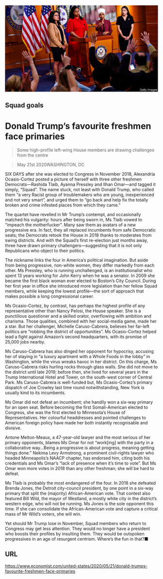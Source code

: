 ![](./images/20200523_USP002_0.jpg)

## Squad goals

# Donald Trump’s favourite freshmen face primaries

> Some high-profile left-wing House members are drawing challenges from the centre

> May 21st 2020WASHINGTON, DC

SIX DAYS after she was elected to Congress in November 2018, Alexandria Ocasio-Cortez posted a picture of herself with three other freshmen Democrats—Rashida Tlaib, Ayanna Pressley and Ilhan Omar—and tagged it simply, “Squad”. The name stuck, not least with Donald Trump, who called them “a very Racist group of troublemakers who are young, inexperienced and not very smart”, and urged them to “go back and help fix the totally broken and crime infested places from which they came.”

The quartet have revelled in Mr Trump’s contempt, and occasionally matched his vulgarity: hours after being sworn in, Ms Tlaib vowed to “impeach the motherfucker”. Many saw them as avatars of a new progressive era. In fact, they all replaced incumbents from safe Democratic seats; the Democrats retook the House in 2018 thanks to moderates from swing districts. And with the Squad’s first re-election just months away, three have drawn primary challengers—suggesting that it is not only Republicans who object to their politics.

The nickname links the four in America’s political imagination. But aside from being progressive, non-white women, they differ markedly from each other. Ms Pressley, who is running unchallenged, is an institutionalist who spent 13 years working for John Kerry when he was a senator. In 2009 she became the first black woman ever elected to Boston’s City Council. During her first year in office she introduced more legislation than her fellow Squad members, while keeping the lowest profile—the sort of approach that makes possible a long congressional career.

Ms Ocasio-Cortez, by contrast, has perhaps the highest profile of any representative other than Nancy Pelosi, the House speaker. She is a punctilious questioner and a skilled orator, overflowing with ambition and charisma. Those qualities, combined with her social-media game, made her a star. But her challenger, Michelle Caruso-Cabrera, believes her far-left politics are “robbing the district of opportunities”. Ms Ocasio-Cortez helped lead a fight against Amazon’s second headquarters, with its promise of 25,000 jobs nearby.

Ms Caruso-Cabrera has also dinged her opponent for hypocrisy, accusing her of staying in “a luxury apartment with a Whole Foods in the lobby” in Washington, while the virus wreaks havoc in her district. On this charge, Ms Caruso-Cabrera risks hurling rocks through glass walls. She did not move to the district until late 2019; before then, she lived for several years in the Trump International Hotel and Tower, on the south-west corner of Central Park. Ms Caruso-Cabrera is well-funded but, Ms Ocasio-Cortez’s primary dispatch of Joe Crowley last time round notwithstanding, New York is usually kind to its incumbents.

Ms Omar did not defeat an incumbent; she handily won a six-way primary for an open seat. Before becoming the first Somali-American elected to Congress, she was the first elected to Minnesota’s House of Representatives. Her colourful headdresses and pointed challenges to American foreign policy have made her both instantly recognisable and divisive.

Antone Melton-Meaux, a 47-year-old lawyer and the most serious of her primary opponents, blames Ms Omar for not “work[ing] with the party in a collaborative way...Being a progressive is about progress, meaning getting things done.” Nekima Levy Armstrong, a prominent civil-rights lawyer who headed Minneapolis’s NAACP chapter, has endorsed him, citing both his credentials and Ms Omar’s “lack of presence when it’s time to vote”. But Ms Omar won more votes in 2018 than any other freshman; she will be hard to defeat.

Ms Tlaib is probably the most endangered of the four. In 2018 she defeated Brenda Jones, the Detroit city-council president, by one point in a six-way primary that split the (majority) African-American vote. That contest also featured Bill Wild, the mayor of Westland, a mostly white city in the district’s western edge, who will not be running. Ms Jones is the sole opponent this time. If she can consolidate the African-American vote and capture a critical mass of Mr Wild’s voters, she will win.

Yet should Mr Trump lose in November, Squad members who return to Congress may get less attention. They would no longer have a president who boosts their profiles by insulting them. They would be outspoken progressives in an age of resurgent centrism. Where’s the fun in that?■

## URL

https://www.economist.com/united-states/2020/05/21/donald-trumps-favourite-freshmen-face-primaries
